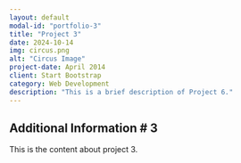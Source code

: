 ```yaml
---
layout: default
modal-id: "portfolio-3"
title: "Project 3"
date: 2024-10-14
img: circus.png
alt: "Circus Image"
project-date: April 2014
client: Start Bootstrap
category: Web Development
description: "This is a brief description of Project 6."
---
```


## Additional Information # 3

This is the content about project 3.